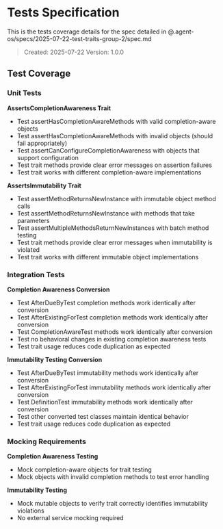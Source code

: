 # Tests Specification

This is the tests coverage details for the spec detailed in @.agent-os/specs/2025-07-22-test-traits-group-2/spec.md

> Created: 2025-07-22
> Version: 1.0.0

## Test Coverage

### Unit Tests

**AssertsCompletionAwareness Trait**
- Test assertHasCompletionAwareMethods with valid completion-aware objects
- Test assertHasCompletionAwareMethods with invalid objects (should fail appropriately)
- Test assertCanConfigureCompletionAwareness with objects that support configuration
- Test trait methods provide clear error messages on assertion failures
- Test trait works with different completion-aware implementations

**AssertsImmutability Trait** 
- Test assertMethodReturnsNewInstance with immutable object method calls
- Test assertMethodReturnsNewInstance with methods that take parameters
- Test assertMultipleMethodsReturnNewInstances with batch method testing
- Test trait methods provide clear error messages when immutability is violated
- Test trait works with different immutable object implementations

### Integration Tests

**Completion Awareness Conversion**
- Test AfterDueByTest completion methods work identically after conversion
- Test AfterExistingForTest completion methods work identically after conversion  
- Test CompletionAwareTest methods work identically after conversion
- Test no behavioral changes in existing completion awareness tests
- Test trait usage reduces code duplication as expected

**Immutability Testing Conversion**
- Test AfterDueByTest immutability methods work identically after conversion
- Test AfterExistingForTest immutability methods work identically after conversion
- Test DefinitionTest immutability methods work identically after conversion
- Test other converted test classes maintain identical behavior
- Test trait usage reduces code duplication as expected

### Mocking Requirements

**Completion Awareness Testing**
- Mock completion-aware objects for trait testing
- Mock objects with invalid completion methods to test error handling

**Immutability Testing**
- Mock mutable objects to verify trait correctly identifies immutability violations
- No external service mocking required